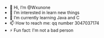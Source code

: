 - 👋 Hi, I’m @Wxunone
- 👀 I’m interested in learn new things
- 🌱 I’m currently learning Java and C
- 📫 How to reach me: qq number 3047037174
- ⚡ Fun fact: I'm not a bad person

<!---
Wxunone/Wxunone is a ✨ special ✨ repository because its `README.md` (this file) appears on your GitHub profile.
You can click the Preview link to take a look at your changes.
--->
